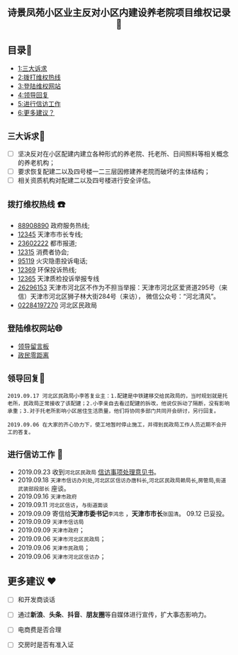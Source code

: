 
## <center>诗景凤苑小区业主反对小区内建设养老院项目维权记录:punch:</center>

## 目录:book:
 - [1:三大诉求](#三大诉求pushpin)
 - [2:拨打维权热线](#拨打维权热线-telephone)
 - [3:登陆维权网站](#登陆维权网站globe_with_meridians)
 - [4:领导回复](#领导回复hammer)
 - [5:进行信访工作](#进行信访工作-email)
 - [6:更多建议？](#更多建议-heart)

## `三大诉求`:pushpin:
- [ ] 坚决反对在小区配建内建立各种形式的养老院、托老所、日间照料等相关概念的养老机构；
- [ ] 要求恢复配建二以及四号楼一二三层因修建养老院而破坏的主体结构；
- [ ] 相关资质机构对配建二以及四号楼进行安全评估。

##  `拨打维权热线` :telephone:
- [88908890](#88908890) 政府服务热线;
- [12345](#12345) 天津市市长专线;
- [23602222](#23602222) 都市报道;
- [12315](#12345) 消费者协会;
- [95119](#95119) 火灾隐患投诉电话;
- [12369](#12369) 环保投诉热线;
- [12365](#12365) 天津质检投诉举报专线
- [26296153](#26296153) 天津市河北区不作为不担当举报：天津市河北区爱贤道295号（来信）天津市河北区狮子林大街284号（来访），<!-- http://tianjin12388.gov.cn/hebeiqu/ --> 微信公众号：“河北清风”。
- [02284197270](#02284197270) 河北区民政局

## `登陆维权网站`:globe_with_meridians:

- [领导留言板](http://liuyan.people.com.cn/forum/list?fid=5)
- [政民零距离](http://ms.enorth.com.cn/zmljl/q2.htm?from=groupmessage)
 
##  `领导回复`:hammer:

	2019.09.17 河北区民政局小李答复业主：1.配建是中铁建移交给民政局的，当时规划就是托老所，民政局正常接收了该配建；2.小李亲自去看过配建的拆改，他说仅拆动了隔断，没有影响承重；3.对于托老所影响小区居住生活质量，他们将协同多部门共同开会研讨，另行回复。
	
	2019.09.06 在大家的齐心协力下，使工地暂时停止施工，并得到民政局工作人员近期不会开工的答复。


## `进行信访工作` :email:

- 2019.09.23  收到`河北区民政局` [信访事项处理意见书](https://github.com/netherD/StandupForYouRight/blob/master/%E5%AE%98%E6%96%B9%E5%9B%9E%E6%89%A7/%E6%B2%B3%E5%8C%97%E5%8C%BA%E6%B0%91%E6%94%BF%E4%BF%A1%E8%AE%BF%E5%A4%84%E7%90%86%E6%84%8F%E8%A7%81%E4%B9%A620190923.jpg)。
- 2019.09.18  `天津市信访办刘处`,`河北区区信访办唐科长`,`河北区民政局赖局长`,`房管局`,`街道武装部段部长` 座谈。
- 2019.09.16  `天津市政府`
- 2019.09.11  `河北区信访`，`与街道面谈`
- 2019.09.09   寄信给**天津市委书记**`李鸿忠` ，**天津市市长**`张国清`。 09.12 已妥投。
- 2019.09.09  `天津市信访局`
- 2019.09.09  `天津市政府`；
- 2019.09.06  `天津市河北区民政局`；
- 2019.09.06  `天津市民政局`；
- 2019.09.06  `天津市河北区信访办`；




## 更多建议 :heart:
- [ ] 和开发商谈话
- [ ] 通过**新浪**、**头条**、**抖音**、**朋友圈**等自媒体进行宣传，扩大事态影响力。
- [ ] 电商费是否合理
- [ ] 交房时是否有准入证




